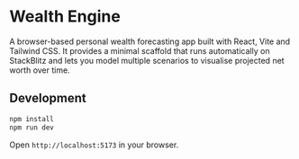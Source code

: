 # Wealth Engine

A browser-based personal wealth forecasting app built with React, Vite and Tailwind CSS. It provides a minimal scaffold that runs automatically on StackBlitz and lets you model multiple scenarios to visualise projected net worth over time.

## Development

```bash
npm install
npm run dev
```

Open `http://localhost:5173` in your browser.
